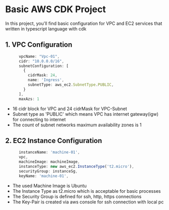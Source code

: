 # Basic AWS CDK Project
In this project, you'll find basic configuration for VPC and EC2 services that written in typescript language with cdk
## 1. VPC Configuration
```typescript
      vpcName: "Vpc-01",
      cidr: "10.0.0.0/16",
      subnetConfiguration: [
        {
          cidrMask: 24,
          name: 'Ingress',
          subnetType: aws_ec2.SubnetType.PUBLIC,
        }
      ],
      maxAzs: 1
```
* 16 cidr block for VPC and 24 cidrMask for VPC-Subnet
* Subnet type as 'PUBLIC' which means VPC has internet gateway(igw) for connecting to internet
* The count of subnet networks maximum availability zones is 1
## 2. EC2 Instance Configuration

```typescript
      instanceName: 'machine-01',
      vpc,
      machineImage: machineImage,
      instanceType: new aws_ec2.InstanceType('t2.micro'),
      securityGroup: instanceSg,
      keyName: 'machine-01',
```
* The used Machine Image is Ubuntu
* The Instance Type as t2.micro which is acceptable for basic processes
* The Security Group is defined for ssh, http, https connections
* The Key-Pair is created via aws console for ssh connection with local pc



